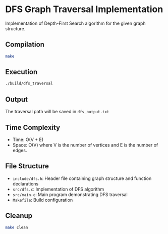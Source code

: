 # DFS Graph Traversal Implementation

Implementation of Depth-First Search algorithm for the given graph structure.

## Compilation
```bash
make
```

## Execution
```bash
./build/dfs_traversal
```

## Output
The traversal path will be saved in `dfs_output.txt`

## Time Complexity
- Time: O(V + E)
- Space: O(V)
where V is the number of vertices and E is the number of edges.

## File Structure
- `include/dfs.h`: Header file containing graph structure and function declarations
- `src/dfs.c`: Implementation of DFS algorithm
- `src/main.c`: Main program demonstrating DFS traversal
- `Makefile`: Build configuration

## Cleanup
```bash
make clean
```

